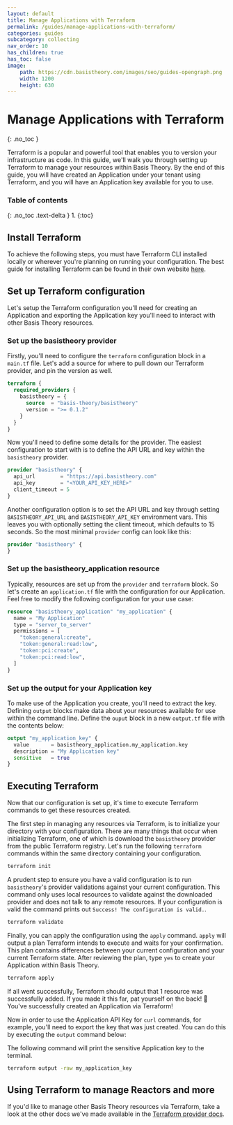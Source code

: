 ```yaml
---
layout: default
title: Manage Applications with Terraform
permalink: /guides/manage-applications-with-terraform/
categories: guides
subcategory: collecting
nav_order: 10
has_children: true
has_toc: false
image:
    path: https://cdn.basistheory.com/images/seo/guides-opengraph.png
    width: 1200
    height: 630
---
```


# Manage Applications with Terraform
{: .no_toc }

Terraform is a popular and powerful tool that enables you to version your infrastructure as code. In this guide, we'll walk
you through setting up Terraform to manage your resources within Basis Theory. By the end of this guide, you will have
created an Application under your tenant using Terraform, and you will have an Application key available for you to use.

### Table of contents
{: .no_toc .text-delta }
1. 
{:toc}

## Install Terraform

To achieve the following steps, you must have Terraform CLI installed locally or wherever you're planning on running your configuration.
The best guide for installing Terraform can be found in their own website [here](https://learn.hashicorp.com/tutorials/terraform/install-cli).

## Set up Terraform configuration

Let's setup the Terraform configuration you'll need for creating an Application and exporting the Application key you'll
need to interact with other Basis Theory resources.

### Set up the basistheory provider

Firstly, you'll need to configure the `terraform` configuration block in a `main.tf` file. Let's add a source for where
to pull down our Terraform provider, and pin the version as well.

```terraform
terraform {
  required_providers {
    basistheory = {
      source  = "basis-theory/basistheory"
      version = ">= 0.1.2"
    }
  }
}
```

Now you'll need to define some details for the provider. The easiest configuration to start with is to define the API URL
and key within the `basistheory` provider.

```terraform
provider "basistheory" {
  api_url        = "https://api.basistheory.com"
  api_key        = "<YOUR_API_KEY_HERE>"
  client_timeout = 5
}
```

Another configuration option is to set the API URL and key through setting `BASISTHEORY_API_URL` and `BASISTHEORY_API_KEY`
environment vars. This leaves you with optionally setting the client timeout, which defaults to 15 seconds. So the most
minimal `provider` config can look like this:

```terraform
provider "basistheory" {
}
```

### Set up the basistheory_application resource

Typically, resources are set up from the `provider` and `terraform` block. So let's create an `application.tf` file with
the configuration for our Application. Feel free to modify the following configuration for your use case:

```terraform
resource "basistheory_application" "my_application" {
  name = "My Application"
  type = "server_to_server"
  permissions = [
    "token:general:create",
    "token:general:read:low",
    "token:pci:create",
    "token:pci:read:low",
  ]
}
```

### Set up the output for your Application key

To make use of the Application you create, you'll need to extract the key. Defining `output` blocks make data about your
resources available for use within the command line. Define the `ouput` block in a new `output.tf` file with the contents
below:

```terraform
output "my_application_key" {
  value       = basistheory_application.my_application.key
  description = "My Application key"
  sensitive   = true
}
```

## Executing Terraform

Now that our configuration is set up, it's time to execute Terraform commands to get these resources created.

The first step in managing any resources via Terraform, is to initialize your directory with your configuration. There are
many things that occur when initializing Terraform, one of which is download the `basistheory` provider from the public
Terraform registry. Let's run the following `terraform` commands within the same directory containing your configuration.

```bash
terraform init
```

A prudent step to ensure you have a valid configuration is to run `basistheory`'s provider validations against your current
configuration. This command only uses local resources to validate against the downloaded provider and does not talk to any
remote resources. If your configuration is valid the command prints out `Success! The configuration is valid.`.

```bash
terraform validate
```

Finally, you can apply the configuration using the `apply` command. `apply` will output a plan Terraform intends to execute
and waits for your confirmation. This plan contains differences between your current configuration and your current Terraform state.
After reviewing the plan, type `yes` to create your Application within Basis Theory.

```bash
terraform apply
```

If all went successfully, Terraform should output that 1 resource was successfully added. If you made it this far, pat yourself
on the back! 🎉 You've successfully created an Application via Terraform!

Now in order to use the Application API Key for `curl` commands, for example, you'll need to export the key that was just created.
You can do this by executing the `output` command below:

<span class="base-alert warning">
  <span>
    The following command will print the sensitive Application key to the terminal.
  </span>
</span>

```bash
terraform output -raw my_application_key
```

## Using Terraform to manage Reactors and more

If you'd like to manage other Basis Theory resources via Terraform, take a look at the other docs we've made available in
the [Terraform provider docs](https://registry.terraform.io/providers/Basis-Theory/basistheory/latest/docs).
